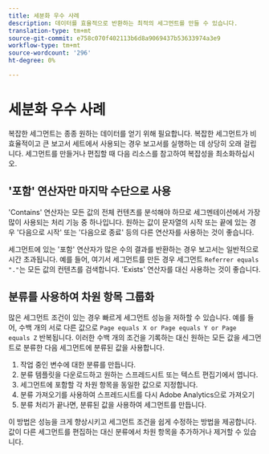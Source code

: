 ```yaml
---
title: 세분화 우수 사례
description: 데이터를 효율적으로 반환하는 최적의 세그먼트를 만들 수 있습니다.
translation-type: tm+mt
source-git-commit: e758c070f402113b6d8a9069437b53633974a3e9
workflow-type: tm+mt
source-wordcount: '296'
ht-degree: 0%

---
```



# 세분화 우수 사례

복잡한 세그먼트는 종종 원하는 데이터를 얻기 위해 필요합니다. 복잡한 세그먼트가 비효율적이고 큰 보고서 세트에서 사용되는 경우 보고서를 실행하는 데 상당히 오래 걸립니다. 세그먼트를 만들거나 편집할 때 다음 리소스를 참고하여 복잡성을 최소화하십시오.

## &#39;포함&#39; 연산자만 마지막 수단으로 사용

&#39;Contains&#39; 연산자는 모든 값의 전체 컨텐츠를 분석해야 하므로 세그멘테이션에서 가장 많이 사용되는 처리 기능 중 하나입니다. 원하는 값이 문자열의 시작 또는 끝에 있는 경우 &#39;다음으로 시작&#39; 또는 &#39;다음으로 종료&#39; 등의 다른 연산자를 사용하는 것이 좋습니다.

세그먼트에 있는 &#39;포함&#39; 연산자가 많은 수의 결과를 반환하는 경우 보고서는 일반적으로 시간 초과됩니다. 예를 들어, 여기서 세그먼트를 만든 경우 세그먼트 `Referrer equals "."`는 모든 값의 컨텐츠를 검색합니다. &#39;Exists&#39; 연산자를 대신 사용하는 것이 좋습니다.

## 분류를 사용하여 차원 항목 그룹화

많은 세그먼트 조건이 있는 경우 빠르게 세그먼트 성능을 저하할 수 있습니다. 예를 들어, 수백 개의 서로 다른 값으로 `Page equals X or Page equals Y or Page equals Z` 반복됩니다. 이러한 수백 개의 조건을 기록하는 대신 원하는 모든 값을 세그먼트로 분류한 다음 세그먼트에 분류된 값을 사용합니다.

1. 작업 중인 변수에 대한 분류를 만듭니다.
2. 분류 템플릿을 다운로드하고 원하는 스프레드시트 또는 텍스트 편집기에서 엽니다.
3. 세그먼트에 포함할 각 차원 항목을 동일한 값으로 지정합니다.
4. 분류 가져오기를 사용하여 스프레드시트를 다시 Adobe Analytics으로 가져오기
5. 분류 처리가 끝나면, 분류된 값을 사용하여 세그먼트를 만듭니다.

이 방법은 성능을 크게 향상시키고 세그먼트 조건을 쉽게 수정하는 방법을 제공합니다. 값이 다른 세그먼트를 편집하는 대신 분류에서 차원 항목을 추가하거나 제거할 수 있습니다.
